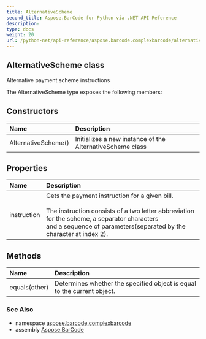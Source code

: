 ```yaml
---
title: AlternativeScheme
second_title: Aspose.BarCode for Python via .NET API Reference
description: 
type: docs
weight: 20
url: /python-net/api-reference/aspose.barcode.complexbarcode/alternativescheme/
---
```


## AlternativeScheme class

Alternative payment scheme instructions

The AlternativeScheme type exposes the following members:
## Constructors
| Name | Description |
| :- | :- |
|AlternativeScheme()|Initializes a new instance of the AlternativeScheme class|
## Properties
| Name | Description |
| :- | :- |
|instruction|Gets the payment instruction for a given bill.<br/>            <br/>            The instruction consists of a two letter abbreviation for the scheme, a separator characters<br/>            and a sequence of parameters(separated by the character at index 2).|
## Methods
| Name | Description |
| :- | :- |
|equals(other)|Determines whether the specified object is equal to the current object.|

### See Also

* namespace [aspose.barcode.complexbarcode](/barcode/python-net/api-reference/aspose.barcode.complexbarcode/)
* assembly [Aspose.BarCode](/barcode/python-net/api-reference/)

